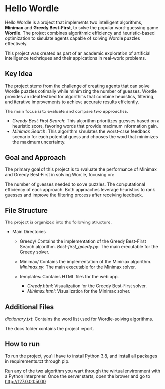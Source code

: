 # Hello Wordle
Hello Wordle is a project that implements two intelligent algorithms, **Minimax** and **Greedy Best-First**, to solve the popular word-guessing game **Wordle**.
The project combines algorithmic efficiency and heuristic-based optimization to simulate agents capable of solving Wordle puzzles effectively.

This project was created as part of an academic exploration of artificial intelligence techniques and their applications in real-world problems.

## Key Idea
The project stems from the challenge of creating agents that can solve Wordle puzzles optimally while minimizing the number of guesses. Wordle provides an ideal testbed for algorithms that combine heuristics, filtering, and iterative improvements to achieve accurate results efficiently.

The main focus is to evaluate and compare two approaches:

- *Greedy Best-First Search*: This algorithm prioritizes guesses based on a heuristic score, favoring words that provide maximum information gain.
- *Minimax Search*: This algorithm simulates the worst-case feedback scenario for each potential guess and chooses the word that minimizes the maximum uncertainty.
## Goal and Approach
The primary goal of this project is to evaluate the performance of Minimax and Greedy Best-First in solving Wordle, focusing on:

The number of guesses needed to solve puzzles.
The computational efficiency of each approach.
Both approaches leverage heuristics to rank guesses and improve the filtering process after receiving feedback.

## File Structure
The project is organized into the following structure:

- Main Directories
  - Greedy/ Contains the implementation of the Greedy Best-First Search algorithm.
   *Best-first_greedy.py*: The main executable for the Greedy solver.
  - Minimax/
     Contains the implementation of the Minimax algorithm.
     *Minimax.py*: The main executable for the Minimax solver.

  - templates/
  Contains HTML files for the web app.

    - *Greedy.html*: Visualization for the Greedy Best-First solver.
    - *Minimax.html*: Visualization for the Minimax solver.
## Additional Files
*dictionary.txt*:
Contains the word list used for Wordle-solving algorithms.

The docs folder contains the project report.

## How to run
To run the project, you'll have to install Python 3.8, and install all packages in requirements.txt through pip.

Run any of the two algorithm you want through the wirtual environment with a Python interpreter.
Once the server starts, open the brower and go to http://127.0.0.1:5000

